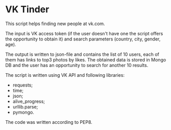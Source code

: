# VK Tinder

This script helps finding new people at vk.com.

The input is VK access token (if the user doesn't have one the script offers the opportunity to obtain it) and search parameters (country, city, gender, age).

The output is written to json-file and contains the list of 10 users, each of them has links to top3 photos by likes.
The obtained data is stored in Mongo DB and the user has an opportunity to search for another 10 results.

The script is written using VK API and following libraries:
- requests;
- time;
- json;
- alive_progress;
- urllib.parse;
- pymongo.

The code was written according to PEP8.
